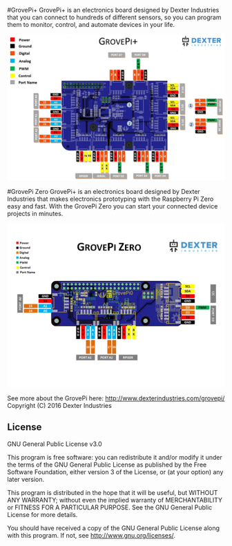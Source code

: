 #GrovePi+ 
GrovePi+ is an electronics board designed by Dexter Industries that you can connect to hundreds of different sensors, so you can program them to monitor, control, and automate devices in your life. 

![GrovePi+](https://github.com/DexterInd/GrovePi/blob/master/Hardware/GrovePi%20Graphical%20Datasheet.jpg)

#GrovePi Zero
GrovePi+ is an electronics board designed by Dexter Industries that makes electronics prototyping with the Raspberry Pi Zero easy and fast.  With the GrovePi Zero you can start your connected device projects in minutes.

![GrovePi Zero](https://github.com/DexterInd/GrovePi/blob/master/Hardware/GrovePiZero%20Graphical%20Datasheet.jpg)

See more about the GrovePi here:  http://www.dexterindustries.com/grovepi/
Copyright (C) 2016  Dexter Industries 


## License

GNU General Public License v3.0

This program is free software: you can redistribute it and/or modify
it under the terms of the GNU General Public License as published by
the Free Software Foundation, either version 3 of the License, or
(at your option) any later version.

This program is distributed in the hope that it will be useful,
but WITHOUT ANY WARRANTY; without even the implied warranty of
MERCHANTABILITY or FITNESS FOR A PARTICULAR PURPOSE.  See the
GNU General Public License for more details.

You should have received a copy of the GNU General Public License
along with this program.  If not, see <http://www.gnu.org/licenses/>.
